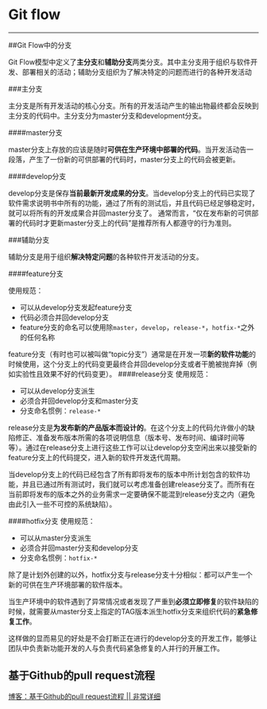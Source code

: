 # Git flow

---

##Git Flow中的分支

Git Flow模型中定义了**主分支**和**辅助分支**两类分支。其中主分支用于组织与软件开发、部署相关的活动；辅助分支组织为了解决特定的问题而进行的各种开发活动

###主分支

主分支是所有开发活动的核心分支。所有的开发活动产生的输出物最终都会反映到主分支的代码中。主分支分为master分支和development分支。

####master分支

master分支上存放的应该是随时**可供在生产环境中部署的代码**。当开发活动告一段落，产生了一份新的可供部署的代码时，master分支上的代码会被更新。

####develop分支

develop分支是保存**当前最新开发成果的分支**。当develop分支上的代码已实现了软件需求说明书中所有的功能，通过了所有的测试后，并且代码已经足够稳定时，就可以将所有的开发成果合并回master分支了。
通常而言，“仅在发布新的可供部署的代码时才更新master分支上的代码”是推荐所有人都遵守的行为准则。

###辅助分支

辅助分支是用于组织**解决特定问题**的各种软件开发活动的分支。

####feature分支

使用规范：

 - 可以从develop分支发起feature分支
 - 代码必须合并回develop分支
 - feature分支的命名可以使用除`master`，`develop`，`release-*`，`hotfix-*`之外的任何名称
 
feature分支（有时也可以被叫做“topic分支”）通常是在开发一项**新的软件功能**的时候使用，这个分支上的代码变更最终合并回develop分支或者干脆被抛弃掉（例如实验性且效果不好的代码变更）。
####release分支
使用规范：
 - 可以从develop分支派生
 - 必须合并回develop分支和master分支
 - 分支命名惯例：`release-*`

release分支是**为发布新的产品版本而设计的**。在这个分支上的代码允许做小的缺陷修正、准备发布版本所需的各项说明信息（版本号、发布时间、编译时间等等）。通过在release分支上进行这些工作可以让develop分支空闲出来以接受新的feature分支上的代码提交，进入新的软件开发迭代周期。

当develop分支上的代码已经包含了所有即将发布的版本中所计划包含的软件功能，并且已通过所有测试时，我们就可以考虑准备创建release分支了。而所有在当前即将发布的版本之外的业务需求一定要确保不能混到release分支之内（避免由此引入一些不可控的系统缺陷）。

####hotfix分支
使用规范：

 - 可以从master分支派生
 - 必须合并回master分支和develop分支
 - 分支命名惯例：`hotfix-*`
 
除了是计划外创建的以外，hotfix分支与release分支十分相似：都可以产生一个新的可供在生产环境部署的软件版本。

当生产环境中的软件遇到了异常情况或者发现了严重到**必须立即修复**的软件缺陷的时候，就需要从master分支上指定的TAG版本派生hotfix分支来组织代码的**紧急修复工作**。

这样做的显而易见的好处是不会打断正在进行的develop分支的开发工作，能够让团队中负责新功能开发的人与负责代码紧急修复的人并行的开展工作。

## 基于Github的pull request流程
[博客：基于Github的pull request流程 || 非常详细](http://blog.xiayf.cn/2016/01/18/github-fork-pull-request/)

